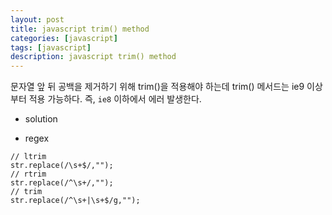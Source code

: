 ```yaml
---
layout: post
title: javascript trim() method
categories: [javascript]
tags: [javascript]
description: javascript trim() method
---
```


문자열 앞 뒤 공백을 제거하기 위해 trim()을 적용해야 하는데 trim() 메서드는 ie9 이상 부터 적용 가능하다.
즉, `ie8` 이하에서 에러 발생한다. 

* solution

* regex 

```
// ltrim
str.replace(/\s+$/,"");
// rtrim
str.replace(/^\s+/,"");
// trim
str.replace(/^\s+|\s+$/g,"");
```